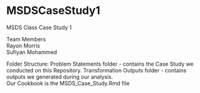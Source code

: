 # MSDSCaseStudy1

MSDS Class Case Study 1  

Team Members  
  Rayon Morris  
  Sufiyan Mohammed
  
Folder Structure:
  Problem Statements folder -  contains the Case Study we conducted on this Repository.
  Transformation Outputs folder - contains outputs we generated during our analysis.  
  Our Cookbook is the MSDS_Case_Study.Rmd file
  



